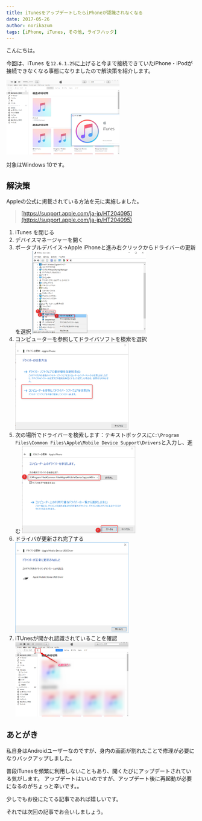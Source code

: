 ```yaml
---
title: iTunesをアップデートしたらiPhoneが認識されなくなる
date: 2017-05-26
author: norikazum
tags: [iPhone, iTunes, その他, ライフハック]
---
```


こんにちは。

今回は、iTunes を`12.6.1.25`に上げると今まで接続できていたiPhone・iPodが接続できなくなる事態になりましたので解決策を紹介します。

<a href="images/missing-iphone-after-updating-itunes-on-windows-1.png"><img src="images/missing-iphone-after-updating-itunes-on-windows-1.png" alt="" width="300" height="198" class="alignnone size-medium wp-image-4488" /></a>

対象はWindows 10です。

## 解決策

Appleの公式に掲載されている方法を元に実施しました。
>[https://support.apple.com/ja-jp/HT204095](https://support.apple.com/ja-jp/HT204095)

1. iTunes を閉じる
1. デバイスマネージャーを開く
1. ポータブルデバイス→Apple iPhoneと進み右クリックからドライバーの更新を選択
<a href="images/missing-iphone-after-updating-itunes-on-windows-2.png"><img src="images/missing-iphone-after-updating-itunes-on-windows-2.png" alt="" width="300" height="219" class="alignnone size-medium wp-image-4489" /></a>
1. コンピューターを参照してドライバソフトを検索を選択
<a href="images/missing-iphone-after-updating-itunes-on-windows-3.png"><img src="images/missing-iphone-after-updating-itunes-on-windows-3.png" alt="" width="300" height="231" class="alignnone size-medium wp-image-4490" /></a>
1. 次の場所でドライバーを検索します：テキストボックスに`C:\Program Files\Common Files\Apple\Mobile Device Support\Drivers`と入力し、進む
<a href="images/missing-iphone-after-updating-itunes-on-windows-4.png"><img src="images/missing-iphone-after-updating-itunes-on-windows-4.png" alt="" width="300" height="231" class="alignnone size-medium wp-image-4491" /></a>
1. ドライバが更新され完了する
<a href="images/missing-iphone-after-updating-itunes-on-windows-5.png"><img src="images/missing-iphone-after-updating-itunes-on-windows-5.png" alt="" width="300" height="241" class="alignnone size-medium wp-image-4493" /></a>
1. iTUnesが開かれ認識されていることを確認
<a href="images/missing-iphone-after-updating-itunes-on-windows-6.png"><img src="images/missing-iphone-after-updating-itunes-on-windows-6.png" alt="" width="300" height="198" class="alignnone size-medium wp-image-4492" /></a>

## あとがき

私自身はAndroidユーザーなのですが、身内の画面が割れたことで修理が必要になりバックアップしました。

普段iTunesを頻繁に利用しないこともあり、開くたびにアップデートされている気がします。
アップデートはいいのですが、アップデート後に再起動が必要になるのがちょっと辛いです。。

少しでもお役にたてる記事であれば嬉しいです。

それでは次回の記事でお会いしましょう。
